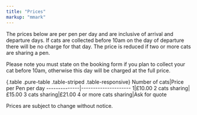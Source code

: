 ```yaml
---
title: "Prices"
markup: "mmark"
---
```


The prices below are per pen per day and are inclusive of arrival and departure days. If cats are collected before 10am on the day of departure there will be no charge for that day. The price is reduced if two or more cats are sharing a pen.

Please note you must state on the booking form if you plan to collect your cat before 10am, otherwise this day will be charged at the full price.

{.table .pure-table .table-striped .table-responsive}
Number of cats|Price per Pen per day
--------------|---------------------
1|£10.00
2 cats sharing|£15.00
3 cats sharing|£21.00
4 or more cats sharing|Ask for quote

Prices are subject to change without notice.
